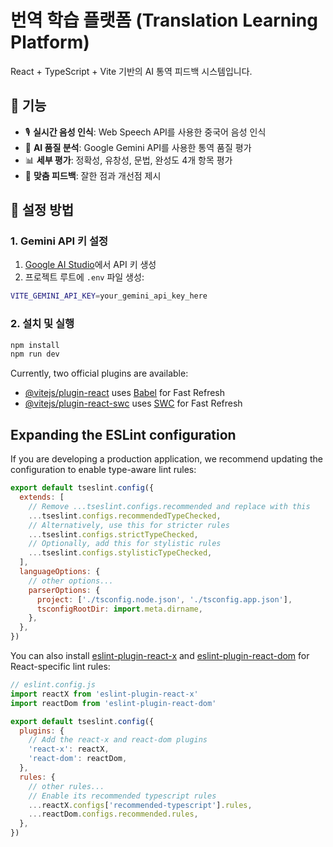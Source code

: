 # 번역 학습 플랫폼 (Translation Learning Platform)

React + TypeScript + Vite 기반의 AI 통역 피드백 시스템입니다.

## 🚀 기능

- 🎙️ **실시간 음성 인식**: Web Speech API를 사용한 중국어 음성 인식
- 🤖 **AI 품질 분석**: Google Gemini API를 사용한 통역 품질 평가
- 📊 **세부 평가**: 정확성, 유창성, 문법, 완성도 4개 항목 평가
- 🎯 **맞춤 피드백**: 잘한 점과 개선점 제시

## 🔧 설정 방법

### 1. Gemini API 키 설정

1. [Google AI Studio](https://makersuite.google.com/app/apikey)에서 API 키 생성
2. 프로젝트 루트에 `.env` 파일 생성:
```bash
VITE_GEMINI_API_KEY=your_gemini_api_key_here
```

### 2. 설치 및 실행

```bash
npm install
npm run dev
```

Currently, two official plugins are available:

- [@vitejs/plugin-react](https://github.com/vitejs/vite-plugin-react/blob/main/packages/plugin-react) uses [Babel](https://babeljs.io/) for Fast Refresh
- [@vitejs/plugin-react-swc](https://github.com/vitejs/vite-plugin-react/blob/main/packages/plugin-react-swc) uses [SWC](https://swc.rs/) for Fast Refresh

## Expanding the ESLint configuration

If you are developing a production application, we recommend updating the configuration to enable type-aware lint rules:

```js
export default tseslint.config({
  extends: [
    // Remove ...tseslint.configs.recommended and replace with this
    ...tseslint.configs.recommendedTypeChecked,
    // Alternatively, use this for stricter rules
    ...tseslint.configs.strictTypeChecked,
    // Optionally, add this for stylistic rules
    ...tseslint.configs.stylisticTypeChecked,
  ],
  languageOptions: {
    // other options...
    parserOptions: {
      project: ['./tsconfig.node.json', './tsconfig.app.json'],
      tsconfigRootDir: import.meta.dirname,
    },
  },
})
```

You can also install [eslint-plugin-react-x](https://github.com/Rel1cx/eslint-react/tree/main/packages/plugins/eslint-plugin-react-x) and [eslint-plugin-react-dom](https://github.com/Rel1cx/eslint-react/tree/main/packages/plugins/eslint-plugin-react-dom) for React-specific lint rules:

```js
// eslint.config.js
import reactX from 'eslint-plugin-react-x'
import reactDom from 'eslint-plugin-react-dom'

export default tseslint.config({
  plugins: {
    // Add the react-x and react-dom plugins
    'react-x': reactX,
    'react-dom': reactDom,
  },
  rules: {
    // other rules...
    // Enable its recommended typescript rules
    ...reactX.configs['recommended-typescript'].rules,
    ...reactDom.configs.recommended.rules,
  },
})
```
